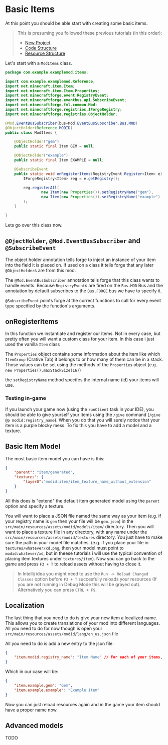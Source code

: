# Basic Items

At this point you should be able start with creating some basic items.

> This is presuming you followed these previous tutorials (in this order):
> - [New Project](../getting_started/new_project.md)
> - [Code Structure](../getting_started/code_structure.md)
> - [Resource Structure](../getting_started/resource_structure.md)

Let's start with a `ModItems` class.

```java
package com.example.examplemod.items;

import com.example.examplemod.Reference;
import net.minecraft.item.Item;
import net.minecraft.item.Item.Properties;
import net.minecraftforge.event.RegistryEvent;
import net.minecraftforge.eventbus.api.SubscribeEvent;
import net.minecraftforge.fml.common.Mod;
import net.minecraftforge.registries.IForgeRegistry;
import net.minecraftforge.registries.ObjectHolder;

@Mod.EventBusSubscriber(bus=Mod.EventBusSubscriber.Bus.MOD)
@ObjectHolder(Reference.MODID)
public class ModItems {

    @ObjectHolder("gem")
    public static final Item GEM = null;

    @ObjectHolder("example")
    public static final Item EXAMPLE = null;

    @SubscribeEvent
    public static void onRegisterItems(RegistryEvent.Register<Item> e) {
        IForgeRegistry<Item> reg = e.getRegistry();

        reg.registerAll(
                new Item(new Properties()).setRegistryName("gem"),
                new Item(new Properties()).setRegistryName("example")
        );
    }

}
```

Lets go over this class now.

## `@OjectHolder`, `@Mod.EventBusSubscriber` and `@SubscribeEvent`

The object holder annotation tells forge to inject an instance
of your item into the field it is placed on.
If used on a class it tells forge that any later
`@ObjectHolder`s are from this mod.

The `@Mod.EventBusSubscriber` annotation tells forge that this class
wants to handle events. Because `RegistryEvent`s are fired on the `Bus.MOD` Bus and the annotation by default subscribes to the `Bus.FORGE` bus we have to specify it.

`@SubscribeEvent` points forge at the correct functions to call
for every event type specified by the function's arguments.

## onRegisterItems
In this function we instantiate and register our items.
Not in every case, but pretty often you will want
a custom class for your item. In this case
i just used the vanilla `Item` class

The `Properties` object contains some information about
the item like which `ItemGroup` (Crative Tab) it belongs to or
how many of them can be in a stack. Those values
can be set using the methods of the `Properties` object
(e.g. `new Properties().maxStackSize(16)`)

the `setRegistryName` method specifes the internal name (id) your items
will use.

### Testing in-game

If you launch your game now (using the `runClient` task in your IDE), 
you should be able to give yourself your items using 
the `/give` command (`/give @p modid:registry_name`).
When you do that you will surely notice that your item is a purple
blocky mess. To fix this you have to add a model and a texture.

## Basic Item Model
The most basic item model you can have is this:

```json
{
    "parent": "item/generated",
    "textures": {
        "layer0":"modid:item/item_texture_name_without_extension"
    }
}
```

All this does is "extend" the default item generated model
using the `parent` option and specify a texture.

You will want to place a JSON file named the same way
as your item (e.g. if your registry name is `gem` then your file will be `gem.json`)
in the `src/main/resources/assets/modid/models/item/` directory.
Then you will want to place a texture file in any directory, with any name
under the `src/main/resources/assets/modid/textures` directory.
You just have to make sure the path in your model file matches.
(e.g. if you place your file in `textures/whatever/xd.png`, then your model
must point to `modid:whatever/xd`, but in theese tutorials i will use the
typical convention of placing item textures under `textures/item`).
Now you can go back to the game and press `F3 + T` to reload assets
without having to close it.

> In Intellij idea you might need to use the `Run -> Reload Changed Classes` option  before `F3 + T` 
> succesfully reloads your resources (If you are not running in Debug Mode this will be grayed out). Alternatively 
> you can press `CTRL + F9`.

## Localization
The last thing that you need to do is give your new item a localized name.
This allows you to create translations of your mod into different languages.
All you need to do for now though is open your `src/main/resources/assets/modid/lang/en_us.json` file

All you need to do is add a new entry to the json file.
```json
{
    "item.modid.registry_name": "Item Name" // For each of your items, remember a comma at the end of each entry except the last one
}
```
Which in our case will be:
```json
{
    "item.example.gem": "Gem",
    "item.example.example": "Example Item"
}
```

Now you can just reload resources again and in the game your
item should have a proper name now.

## Advanced models
TODO

